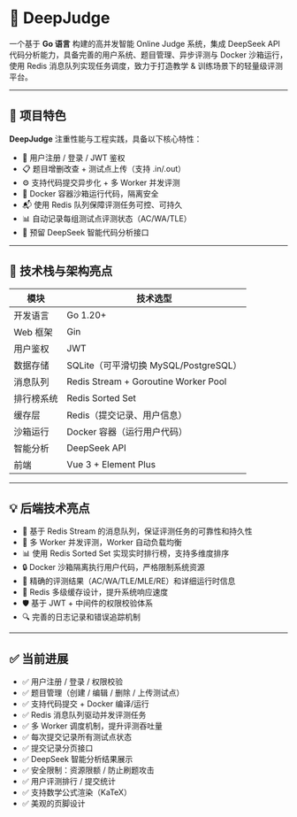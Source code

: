 # 🚀 DeepJudge

一个基于 **Go 语言** 构建的高并发智能 Online Judge 系统，集成 DeepSeek API 代码分析能力，具备完善的用户系统、题目管理、异步评测与 Docker 沙箱运行，使用 Redis 消息队列实现任务调度，致力于打造教学 & 训练场景下的轻量级评测平台。

---

## 🧠 项目特色

**DeepJudge** 注重性能与工程实践，具备以下核心特性：

- 👤 用户注册 / 登录 / JWT 鉴权
- 📋 题目增删改查 + 测试点上传（支持 .in/.out）
- ⚙️ 支持代码提交异步化 + 多 Worker 并发评测
- 🐳 Docker 容器沙箱运行代码，隔离安全
- 📬 使用 Redis 队列保障评测任务可控、可持久
- 📊 自动记录每组测试点评测状态（AC/WA/TLE）
- 🤖 预留 DeepSeek 智能代码分析接口

---

## 🔧 技术栈与架构亮点

| 模块         | 技术选型                              |
| ------------ | ------------------------------------- |
| 开发语言     | Go 1.20+                              |
| Web 框架     | Gin                                   |
| 用户鉴权     | JWT                                   |
| 数据存储     | SQLite（可平滑切换 MySQL/PostgreSQL） |
| 消息队列     | Redis Stream + Goroutine Worker Pool  |
| 排行榜系统   | Redis Sorted Set                      |
| 缓存层       | Redis（提交记录、用户信息）           |
| 沙箱运行     | Docker 容器（运行用户代码）           |
| 智能分析     | DeepSeek API                          |
| 前端         | Vue 3 + Element Plus         |

---

## 💡 后端技术亮点

- 🚀 基于 Redis Stream 的消息队列，保证评测任务的可靠性和持久性
- 🔄 多 Worker 并发评测，Worker 自动负载均衡
- 📊 使用 Redis Sorted Set 实现实时排行榜，支持多维度排序
- 🔒 Docker 沙箱隔离执行用户代码，严格限制系统资源
- 🎯 精确的评测结果（AC/WA/TLE/MLE/RE）和详细运行时信息
- 💾 Redis 多级缓存设计，提升系统响应速度
- 🛡️ 基于 JWT + 中间件的权限校验体系
- 🔍 完善的日志记录和错误追踪机制

---

## ✅ 当前进展

- ✅ 用户注册 / 登录 / 权限校验
- ✅ 题目管理（创建 / 编辑 / 删除 / 上传测试点）
- ✅ 支持代码提交 + Docker 编译/运行
- ✅ Redis 消息队列驱动并发评测任务
- ✅ 多 Worker 调度机制，提升评测吞吐量
- ✅ 每次提交记录所有测试点状态
- ✅ 提交记录分页接口
- ✅ DeepSeek 智能分析结果展示
- ✅ 安全限制：资源限额 / 防止刷题攻击
- ✅ 用户评测排行 / 提交统计
- ✅ 支持数学公式渲染（KaTeX）
- ✅ 美观的页脚设计
